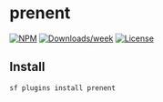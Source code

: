 # prenent

[![NPM](https://img.shields.io/npm/v/prenent.svg?label=prenent)](https://www.npmjs.com/package/prenent) [![Downloads/week](https://img.shields.io/npm/dw/prenent.svg)](https://npmjs.org/package/prenent) [![License](https://img.shields.io/badge/License-BSD%203--Clause-brightgreen.svg)](https://raw.githubusercontent.com/salesforcecli/prenent/main/LICENSE.txt)


## Install

```bash
sf plugins install prenent
```


